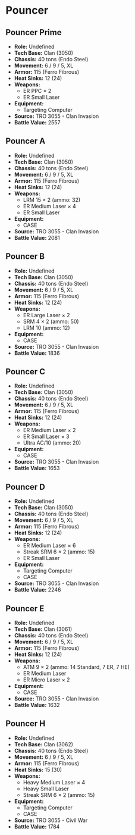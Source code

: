 # Pouncer
## Pouncer Prime
- **Role:** Undefined
- **Tech Base:** Clan (3050)
- **Chassis:** 40 tons (Endo Steel)
- **Movement:** 6 / 9 / 5, XL
- **Armor:** 115 (Ferro Fibrous)
- **Heat Sinks:** 12 (24)
- **Weapons:**
  - ER PPC × 2
  - ER Small Laser
- **Equipment:**
  - Targeting Computer
- **Source:** TRO 3055 - Clan Invasion
- **Battle Value:** 2557

## Pouncer A
- **Role:** Undefined
- **Tech Base:** Clan (3050)
- **Chassis:** 40 tons (Endo Steel)
- **Movement:** 6 / 9 / 5, XL
- **Armor:** 115 (Ferro Fibrous)
- **Heat Sinks:** 12 (24)
- **Weapons:**
  - LRM 15 × 2 (ammo: 32)
  - ER Medium Laser × 4
  - ER Small Laser
- **Equipment:**
  - CASE
- **Source:** TRO 3055 - Clan Invasion
- **Battle Value:** 2081

## Pouncer B
- **Role:** Undefined
- **Tech Base:** Clan (3050)
- **Chassis:** 40 tons (Endo Steel)
- **Movement:** 6 / 9 / 5, XL
- **Armor:** 115 (Ferro Fibrous)
- **Heat Sinks:** 12 (24)
- **Weapons:**
  - ER Large Laser × 2
  - SRM 4 × 2 (ammo: 50)
  - LRM 10 (ammo: 12)
- **Equipment:**
  - CASE
- **Source:** TRO 3055 - Clan Invasion
- **Battle Value:** 1836

## Pouncer C
- **Role:** Undefined
- **Tech Base:** Clan (3050)
- **Chassis:** 40 tons (Endo Steel)
- **Movement:** 6 / 9 / 5, XL
- **Armor:** 115 (Ferro Fibrous)
- **Heat Sinks:** 12 (24)
- **Weapons:**
  - ER Medium Laser × 2
  - ER Small Laser × 3
  - Ultra AC/10 (ammo: 20)
- **Equipment:**
  - CASE
- **Source:** TRO 3055 - Clan Invasion
- **Battle Value:** 1653

## Pouncer D
- **Role:** Undefined
- **Tech Base:** Clan (3050)
- **Chassis:** 40 tons (Endo Steel)
- **Movement:** 6 / 9 / 5, XL
- **Armor:** 115 (Ferro Fibrous)
- **Heat Sinks:** 12 (24)
- **Weapons:**
  - ER Medium Laser × 6
  - Streak SRM 6 × 2 (ammo: 15)
  - ER Small Laser
- **Equipment:**
  - Targeting Computer
  - CASE
- **Source:** TRO 3055 - Clan Invasion
- **Battle Value:** 2246

## Pouncer E
- **Role:** Undefined
- **Tech Base:** Clan (3061)
- **Chassis:** 40 tons (Endo Steel)
- **Movement:** 6 / 9 / 5, XL
- **Armor:** 115 (Ferro Fibrous)
- **Heat Sinks:** 12 (24)
- **Weapons:**
  - ATM 9 × 2 (ammo: 14 Standard, 7 ER, 7 HE)
  - ER Medium Laser
  - ER Micro Laser × 2
- **Equipment:**
  - CASE
- **Source:** TRO 3055 - Clan Invasion
- **Battle Value:** 1632

## Pouncer H
- **Role:** Undefined
- **Tech Base:** Clan (3062)
- **Chassis:** 40 tons (Endo Steel)
- **Movement:** 6 / 9 / 5, XL
- **Armor:** 115 (Ferro Fibrous)
- **Heat Sinks:** 15 (30)
- **Weapons:**
  - Heavy Medium Laser × 4
  - Heavy Small Laser
  - Streak SRM 6 × 2 (ammo: 15)
- **Equipment:**
  - Targeting Computer
  - CASE
- **Source:** TRO 3055 - Civil War
- **Battle Value:** 1784

